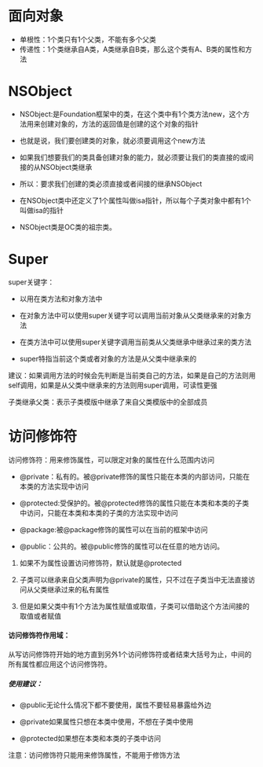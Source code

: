 # 面向对象

* 单根性：1个类只有1个父类，不能有多个父类
* 传递性：1个类继承自A类，A类继承自B类，那么这个类有A、B类的属性和方法

# NSObject

* NSObject:是Foundation框架中的类，在这个类中有1个类方法new，这个方法用来创建对象的，方法的返回值是创建的这个对象的指针

* 也就是说，我们要创建类的对象，就必须要调用这个new方法

* 如果我们想要我们的类具备创建对象的能力，就必须要让我们的类直接的或间接的从NSObject类继承

* 所以：要求我们创建的类必须直接或者间接的继承NSObject

* 在NSObject类中还定义了1个属性叫做isa指针，所以每个子类对象中都有1个叫做isa的指针

* NSObject类是OC类的祖宗类。

# Super

super关键字：

* 以用在类方法和对象方法中
* 在对象方法中可以使用super关键字可以调用当前对象从父类继承来的对象方法

* 在类方法中可以使用super关键字调用当前类从父类继承中继承过来的类方法

* super特指当前这个类或者对象的方法是从父类中继承来的

建议：如果调用方法的时候会先判断是当前类自己的方法，如果是自己的方法则用self调用，如果是从父类中继承来的方法则用super调用，可读性更强

子类继承父类：表示子类模版中继承了来自父类模版中的全部成员

# 访问修饰符

访问修饰符：用来修饰属性，可以限定对象的属性在什么范围内访问

* @private：私有的。被@private修饰的属性只能在本类的内部访问，只能在本类的方法实现中访问

* @protected:受保护的。被@protected修饰的属性只能在本类和本类的子类中访问，只能在本类和本类的子类的方法实现中访问

* @package:被@package修饰的属性可以在当前的框架中访问

* @public：公共的。被@public修饰的属性可以在任意的地方访问。

1. 如果不为属性设置访问修饰符，默认就是@protected
2. 子类可以继承来自父类声明为@private的属性，只不过在子类当中无法直接访问从父类继承过来的私有属性

3. 但是如果父类中有1个方法为属性赋值或取值，子类可以借助这个方法间接的取值或者赋值



#### 访问修饰符作用域：

从写访问修饰符开始的地方直到另外1个访问修饰符或者结束大括号为止，中间的所有属性都应用这个访问修饰符。

##### 使用建议：

* @public无论什么情况下都不要使用，属性不要轻易暴露给外边
* @private如果属性只想在本类中使用，不想在子类中使用

* @protected如果想在本类和本类的子类中访问

注意：访问修饰符只能用来修饰属性，不能用于修饰方法

